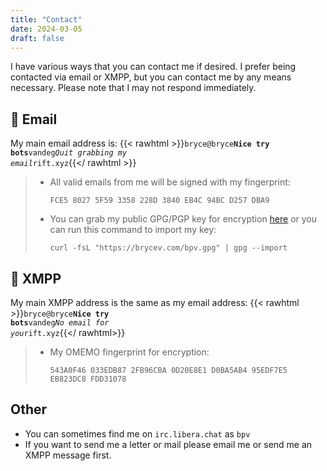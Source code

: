 ```yaml
---
title: "Contact"
date: 2024-03-05
draft: false
---
```


I have various ways that you can contact me if desired. I prefer being
contacted via email or XMPP, but you can contact me by any means necessary.
Please note that I may not respond immediately.

## 📧 Email

My main email address is: {{< rawhtml >}}<code>&#98;ry&#99;e&#64;bryce<b class="hide">Nice try bots</b>v&#97;ndeg<em class="hide">Quit grabbing my email</em>rift&#46;x&#121;&#122;</code>{{</ rawhtml >}}

> - All valid emails from me will be signed with my fingerprint:
> 
>   `FCE5 8027 5F59 3358 228D 3840 EB4C 94BC D257 DBA9`
> 
> - You can grab my public GPG/PGP key for encryption [here](/bpv.gpg) or you
>   can run this command to import my key:
> 
>   `curl -fsL "https://brycev.com/bpv.gpg" | gpg --import`

## 💬 XMPP

My main XMPP address is the same as my email
address: {{< rawhtml >}}<code>b&#114;yce&#64;&#98;ryce<b class="hide">Nice try bots</b>vandeg<em class="hide">No email for you</em>rift&#46;x&#121;z</code>{{</ rawhtml>}}

> - My OMEMO fingerprint for encryption:
> 
>   `543A0F46 033EDB87 2FB96CBA 0D20E8E1 D0BA5AB4 95EDF7E5 EB823DC8 FDD31078`

## Other

- You can sometimes find me on `irc.libera.chat` as `bpv`
- If you want to send me a letter or mail please email me or send me an XMPP
message first.

